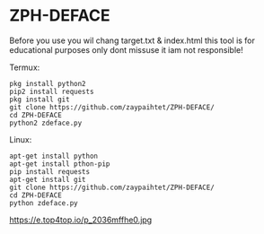 # ZPH-DEFACE
Before you use you wil chang target.txt & index.html
this tool is for educational purposes only dont missuse it iam not responsible!

Termux:

    pkg install python2
    pip2 install requests
    pkg install git
    git clone https://github.com/zaypaihtet/ZPH-DEFACE/
    cd ZPH-DEFACE
    python2 zdeface.py

    
Linux:

    apt-get install python
    apt-get install pthon-pip
    pip install requests
    apt-get install git
    git clone https://github.com/zaypaihtet/ZPH-DEFACE/
    cd ZPH-DEFACE
    python zdeface.py

https://e.top4top.io/p_2036mffhe0.jpg
